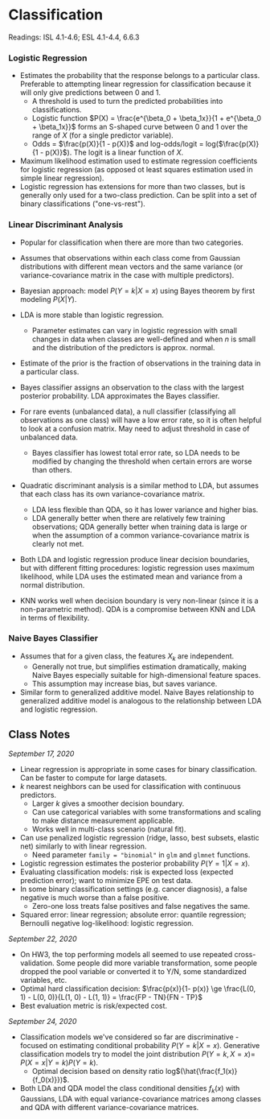 # Classification

Readings: ISL 4.1-4.6; ESL 4.1-4.4, 6.6.3

### Logistic Regression

- Estimates the probability that the response belongs to a particular class. Preferable to attempting linear regression for classification because it will only give predictions between 0 and 1.
  - A threshold is used to turn the predicted probabilities into classifications.
  - Logistic function $P(X) = \frac{e^{\beta_0 + \beta_1x}}{1 + e^{\beta_0 + \beta_1x}}$ forms an S-shaped curve between 0 and 1 over the range of $X$ (for a single predictor variable).
  - Odds = $\frac{p(X)}{1 - p(X)}$ and log-odds/logit = log($\frac{p(X)}{1 - p(X)}$). The logit is a linear function of $X$.
- Maximum likelihood estimation used to estimate regression coefficients for logistic regression (as opposed ot least squares estimation used in simple linear regression).
- Logistic regression has extensions for more than two classes, but is generally only used for a two-class prediction. Can be split into a set of binary classifications ("one-vs-rest").

### Linear Discriminant Analysis

- Popular for classification when there are more than two categories.
- Assumes that observations within each class come from Gaussian distributions with different mean vectors and the same variance (or variance-covariance matrix in the case with multiple predictors).
- Bayesian approach: model $P(Y = k | X = x)$ using Bayes theorem by first modeling $P(X | Y)$.
- LDA is more stable than logistic regression.
  - Parameter estimates can vary in logistic regression with small changes in data when classes are well-defined and when $n$ is small and the distribution of the predictors is approx. normal.
- Estimate of the prior is the fraction of observations in the training data in a particular class.
- Bayes classifier assigns an observation to the class with the largest posterior probability. LDA approximates the Bayes classifier.
- For rare events (unbalanced data), a null classifier (classifying all observations as one class) will have a low error rate, so it is often helpful to look at a confusion matrix. May need to adjust threshold in case of unbalanced data.
  - Bayes classifier has lowest total error rate, so LDA needs to be modified by changing the threshold when certain errors are worse than others.

- Quadratic discriminant analysis is a similar method to LDA, but assumes that each class has its own variance-covariance matrix.
  - LDA less flexible than QDA, so it has lower variance and higher bias.
  - LDA generally better when there are relatively few training observations; QDA generally better when training data is large or when the assumption of a common variance-covariance matrix is clearly not met.
- Both LDA and logistic regression produce linear decision boundaries, but with different fitting procedures: logistic regression uses maximum likelihood, while LDA uses the estimated mean and variance from a normal distribution.
- KNN works well when decision boundary is very non-linear (since it is a non-parametric method). QDA is a compromise between KNN and LDA in terms of flexibility.

### Naive Bayes Classifier

- Assumes that for a given class, the features $X_k$ are independent.
  - Generally not true, but simplifies estimation dramatically, making Naive Bayes especially suitable for high-dimensional feature spaces.
  - This assumption may increase bias, but saves variance.
- Similar form to generalized additive model. Naive Bayes relationship to generalized additive model is analogous to the relationship between LDA  and logistic regression.

## Class Notes

*September 17, 2020*

- Linear regression is appropriate in some cases for binary classification. Can be faster to compute for large datasets.
- $k$ nearest neighbors can be used for classification with continuous predictors.
  - Larger $k$ gives a smoother decision boundary.
  - Can use categorical variables with some transformations and scaling to make distance measurement applicable.
  - Works well in multi-class scenario (natural fit).
- Can use penalized logistic regression (ridge, lasso, best subsets, elastic net) similarly to with linear regression.
  - Need parameter `family = "binomial"` in `glm` and `glmnet` functions.
- Logistic regression estimates the posterior probability $P(Y = 1 | X = x)$.
- Evaluating classification models: risk is expected loss (expected prediction error); want to minimize EPE on test data.
- In some binary classification settings (e.g. cancer diagnosis), a false negative is much worse than a false positive.
  - Zero-one loss treats false positives and false negatives the same.
- Squared error: linear regression; absolute error: quantile regression; Bernoulli negative log-likelihood: logistic regression.

*September 22, 2020*

- On HW3, the top performing models all seemed to use repeated cross-validation. Some people did more variable transformation, some people dropped the pool variable or converted it to Y/N, some standardized variables, etc.
- Optimal hard classification decision: $\frac{p(x)}{1- p(x)} \ge \frac{L(0, 1) - L(0, 0)}{L(1, 0) - L(1, 1)} = \frac{FP - TN}{FN - TP}$
- Best evaluation metric is risk/expected cost.

*September 24, 2020*

- Classification models we've considered so far are discriminative - focused on estimating conditional probability $P(Y = k | X = x)$. Generative classification models try to model the joint distribution $P(Y = k, X = x) =$  $P(X =x |Y = k)P(Y = k)$.
  - Optimal decision based on density ratio log$(\hat{\frac{f_1(x)}{f_0(x)}})$.
- Both LDA and QDA model the class conditional densities $f_k(x)$ with Gaussians, LDA with equal variance-covariance matrices among classes and QDA with different variance-covariance matrices.